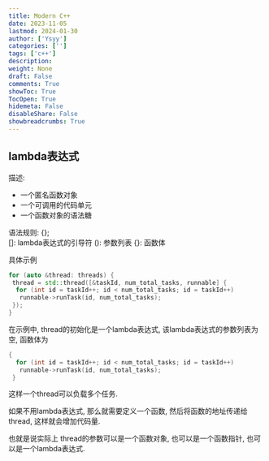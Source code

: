 ```yaml
---
title: Modern C++
date: 2023-11-05
lastmod: 2024-01-30
author: ['Ysyy']
categories: ['']
tags: ['c++']
description: 
weight: None
draft: False
comments: True
showToc: True
TocOpen: True
hidemeta: False
disableShare: False
showbreadcrumbs: True
---
```

## lambda表达式

描述:

- 一个匿名函数对象
- 一个可调用的代码单元
- 一个函数对象的语法糖

语法规则:
[](){};  
[]: lambda表达式的引导符
(): 参数列表
{}: 函数体

具体示例

```C++
for (auto &thread: threads) {
 thread = std::thread([&taskId, num_total_tasks, runnable] {
  for (int id = taskId++; id < num_total_tasks; id = taskId++)
   runnable->runTask(id, num_total_tasks);
 });
}
```

在示例中, thread的初始化是一个lambda表达式, 该lambda表达式的参数列表为空, 函数体为

```C++
{
  for (int id = taskId++; id < num_total_tasks; id = taskId++)
   runnable->runTask(id, num_total_tasks);
 }
```

这样一个thread可以负载多个任务.

如果不用lambda表达式, 那么就需要定义一个函数, 然后将函数的地址传递给thread, 这样就会增加代码量.

也就是说实际上 thread的参数可以是一个函数对象, 也可以是一个函数指针, 也可以是一个lambda表达式.